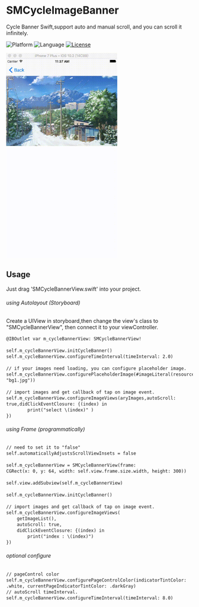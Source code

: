 # SMCycleImageBanner
Cycle Banner Swift,support auto and manual scroll, and you can scroll it infinitely.

![Platform](http://img.shields.io/badge/platform-iOS-blue.svg?style=flat
)
![Language](http://img.shields.io/badge/language-swift-brightred.svg?style=flat
)
[![License](http://img.shields.io/badge/license-MIT-lightgrey.svg?style=flat
)](http://mit-license.org)


<img src="sample.gif" width="300">

## Usage
Just drag 'SMCycleBannerView.swift' into your project.
###### using Autolayout (Storyboard)

Create a UIView in storyboard,then change the view's class to "SMCycleBannerView", 
then connect it to your viewController.

```
@IBOutlet var m_cycleBannerView: SMCycleBannerView!

self.m_cycleBannerView.initCycleBanner()
self.m_cycleBannerView.configureTimeInterval(timeInterval: 2.0)
    
// if your images need loading, you can configure placeholder image.
self.m_cycleBannerView.configurePlaceholderImage(#imageLiteral(resourceName: "bg1.jpg"))

// import images and get callback of tap on image event.
self.m_cycleBannerView.configureImageViews(aryImages,autoScroll: true,didClickEventClosure: {(index) in
        print("select \(index)" )        
})
```
###### using Frame (programmatically)
```
// need to set it to "false"
self.automaticallyAdjustsScrollViewInsets = false
    
self.m_cycleBannerView = SMCycleBannerView(frame: 
CGRect(x: 0, y: 64, width: self.view.frame.size.width, height: 300))

self.view.addSubview(self.m_cycleBannerView)
    
self.m_cycleBannerView.initCycleBanner()

// import images and get callback of tap on image event.
self.m_cycleBannerView.configureImageViews(
    getImageList(),
    autoScroll: true,
    didClickEventClosure: {(index) in
        print("index : \(index)")
})

```
###### optional configure
```
// pageControl color
self.m_cycleBannerView.configurePageControlColor(indicatorTintColor: .white, currentPageIndicatorTintColor: .darkGray)
// autoScroll timeInterval.
self.m_cycleBannerView.configureTimeInterval(timeInterval: 8.0)

```

